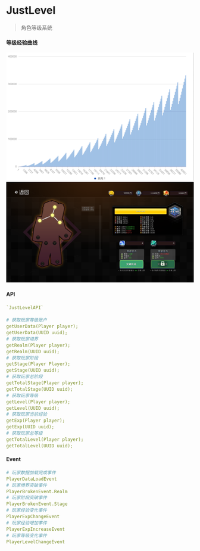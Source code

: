 # JustLevel

> 角色等级系统
#### 等级经验曲线
![img](./.img/0.png)
![img](./.img/1.png)

#### API
```yaml
`JustLevelAPI`

# 获取玩家等级账户
getUserData(Player player);
getUserData(UUID uuid);
# 获取玩家境界
getRealm(Player player);
getRealm(UUID uuid);
# 获取玩家阶段
getStage(Player Player);
getStage(UUID uuid);
# 获取玩家总阶段
getTotalStage(Player player);
getTotalStage(UUID uuid);
# 获取玩家等级
getLevel(Player player);
getLevel(UUID uuid);
# 获取玩家当前经验
getExp(Player player);
getExp(UUID uuid);
# 获取玩家总等级
getTotalLevel(Player player);
getTotalLevel(UUID uuid);
```

#### Event
```yaml
# 玩家数据加载完成事件
PlayerDataLoadEvent
# 玩家境界突破事件
PlayerBrokenEvent.Realm
# 玩家阶段突破事件
PlayerBrokenEvent.Stage
# 玩家经验变化事件
PlayerExpChangeEvent
# 玩家经验增加事件
PlayerExpIncreaseEvent
# 玩家等级变化事件
PlayerLevelChangeEvent
```